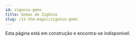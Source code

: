 ```yaml
---
id: zigonio-gems
title: Gemas de Zigônio
slug: /11-the-magic/zigonio-gems
---
```


Esta página está em construção e encontra-se indisponível.
